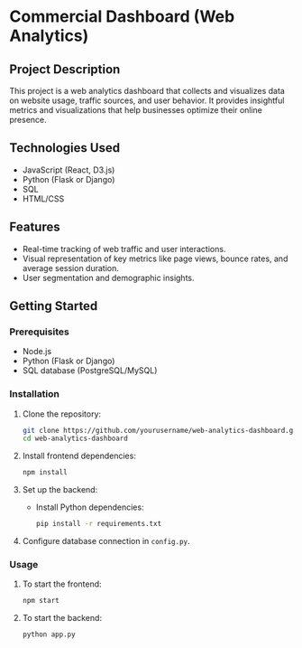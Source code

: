 # Commercial Dashboard (Web Analytics)

## Project Description
This project is a web analytics dashboard that collects and visualizes data on website usage, traffic sources, and user behavior. It provides insightful metrics and visualizations that help businesses optimize their online presence.

## Technologies Used
- JavaScript (React, D3.js)
- Python (Flask or Django)
- SQL
- HTML/CSS

## Features
- Real-time tracking of web traffic and user interactions.
- Visual representation of key metrics like page views, bounce rates, and average session duration.
- User segmentation and demographic insights.

## Getting Started

### Prerequisites
- Node.js
- Python (Flask or Django)
- SQL database (PostgreSQL/MySQL)

### Installation
1. Clone the repository:
    ```bash
    git clone https://github.com/yourusername/web-analytics-dashboard.git
    cd web-analytics-dashboard
    ```

2. Install frontend dependencies:
    ```bash
    npm install
    ```

3. Set up the backend:
    - Install Python dependencies:
      ```bash
      pip install -r requirements.txt
      ```
4. Configure database connection in `config.py`.

### Usage
1. To start the frontend:
    ```bash
    npm start
    ```
2. To start the backend:
    ```bash
    python app.py
    ```


